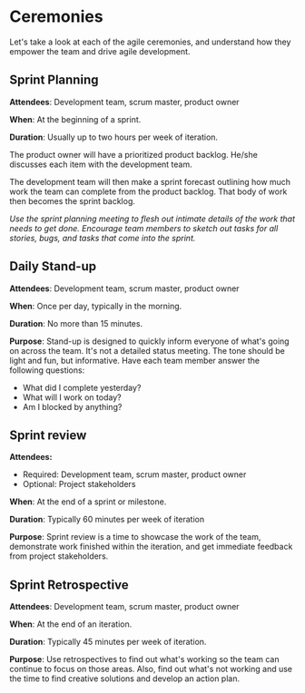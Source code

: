 # Ceremonies

Let's take a look at each of the agile ceremonies, and understand how they empower the team and drive agile development. 

## Sprint Planning

**Attendees**: Development team, scrum master, product owner

**When**: At the beginning of a sprint.

**Duration**: Usually up to two hours per week of iteration.

The product owner will have a prioritized product backlog. He/she discusses each item with the development team.

The development team will then make a sprint forecast outlining how much work the team can complete from the product backlog. That body of work then becomes the sprint backlog.

*Use the sprint planning meeting to flesh out intimate details of the work that needs to get done. Encourage team members to sketch out tasks for all stories, bugs, and tasks that come into the sprint.*

## Daily Stand-up

**Attendees**: Development team, scrum master, product owner

**When**: Once per day, typically in the morning.

**Duration**: No more than 15 minutes.

**Purpose**: Stand-up is designed to quickly inform everyone of what's going on across the team. It's not a detailed status meeting. The tone should be light and fun, but informative. Have each team member answer the following questions:

- What did I complete yesterday?
- What will I work on today?
- Am I blocked by anything?


## Sprint review

**Attendees:**

- Required: Development team, scrum master, product owner
- Optional: Project stakeholders

**When**: At the end of a sprint or milestone.

**Duration**: Typically 60 minutes per week of iteration

**Purpose**: Sprint review is a time to showcase the work of the team, demonstrate work finished within the iteration, and get immediate feedback from project stakeholders.


## Sprint Retrospective

**Attendees**: Development team, scrum master, product owner

**When**: At the end of an iteration.

**Duration**: Typically 45 minutes per week of iteration.

**Purpose**: Use retrospectives to find out what's working so the team can continue to focus on those areas. Also, find out what's not working and use the time to find creative solutions and develop an action plan. 